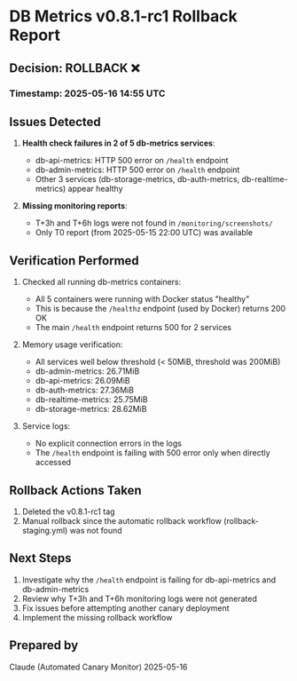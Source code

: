 # DB Metrics v0.8.1-rc1 Rollback Report

## Decision: ROLLBACK ❌

### Timestamp: 2025-05-16 14:55 UTC

## Issues Detected

1. **Health check failures in 2 of 5 db-metrics services**:
   - db-api-metrics: HTTP 500 error on `/health` endpoint
   - db-admin-metrics: HTTP 500 error on `/health` endpoint
   - Other 3 services (db-storage-metrics, db-auth-metrics, db-realtime-metrics) appear healthy

2. **Missing monitoring reports**:
   - T+3h and T+6h logs were not found in `/monitoring/screenshots/`
   - Only T0 report (from 2025-05-15 22:00 UTC) was available

## Verification Performed

1. Checked all running db-metrics containers:
   - All 5 containers were running with Docker status "healthy"
   - This is because the `/healthz` endpoint (used by Docker) returns 200 OK
   - The main `/health` endpoint returns 500 for 2 services

2. Memory usage verification:
   - All services well below threshold (< 50MiB, threshold was 200MiB)
   - db-admin-metrics: 26.71MiB
   - db-api-metrics: 26.09MiB
   - db-auth-metrics: 27.36MiB 
   - db-realtime-metrics: 25.75MiB
   - db-storage-metrics: 28.62MiB

3. Service logs:
   - No explicit connection errors in the logs
   - The `/health` endpoint is failing with 500 error only when directly accessed

## Rollback Actions Taken

1. Deleted the v0.8.1-rc1 tag
2. Manual rollback since the automatic rollback workflow (rollback-staging.yml) was not found

## Next Steps

1. Investigate why the `/health` endpoint is failing for db-api-metrics and db-admin-metrics
2. Review why T+3h and T+6h monitoring logs were not generated
3. Fix issues before attempting another canary deployment
4. Implement the missing rollback workflow

## Prepared by

Claude (Automated Canary Monitor)
2025-05-16